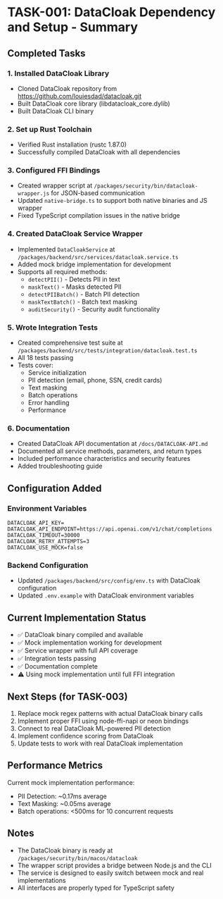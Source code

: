# TASK-001: DataCloak Dependency and Setup - Summary

## Completed Tasks

### 1. Installed DataCloak Library
- Cloned DataCloak repository from https://github.com/louiesdad/datacloak.git
- Built DataCloak core library (libdatacloak_core.dylib)
- Built DataCloak CLI binary

### 2. Set up Rust Toolchain
- Verified Rust installation (rustc 1.87.0)
- Successfully compiled DataCloak with all dependencies

### 3. Configured FFI Bindings
- Created wrapper script at `/packages/security/bin/datacloak-wrapper.js` for JSON-based communication
- Updated `native-bridge.ts` to support both native binaries and JS wrapper
- Fixed TypeScript compilation issues in the native bridge

### 4. Created DataCloak Service Wrapper
- Implemented `DataCloakService` at `/packages/backend/src/services/datacloak.service.ts`
- Added mock bridge implementation for development
- Supports all required methods:
  - `detectPII()` - Detects PII in text
  - `maskText()` - Masks detected PII
  - `detectPIIBatch()` - Batch PII detection
  - `maskTextBatch()` - Batch text masking
  - `auditSecurity()` - Security audit functionality

### 5. Wrote Integration Tests
- Created comprehensive test suite at `/packages/backend/src/tests/integration/datacloak.test.ts`
- All 18 tests passing
- Tests cover:
  - Service initialization
  - PII detection (email, phone, SSN, credit cards)
  - Text masking
  - Batch operations
  - Error handling
  - Performance

### 6. Documentation
- Created DataCloak API documentation at `/docs/DATACLOAK-API.md`
- Documented all service methods, parameters, and return types
- Included performance characteristics and security features
- Added troubleshooting guide

## Configuration Added

### Environment Variables
```
DATACLOAK_API_KEY=
DATACLOAK_API_ENDPOINT=https://api.openai.com/v1/chat/completions
DATACLOAK_TIMEOUT=30000
DATACLOAK_RETRY_ATTEMPTS=3
DATACLOAK_USE_MOCK=false
```

### Backend Configuration
- Updated `/packages/backend/src/config/env.ts` with DataCloak configuration
- Updated `.env.example` with DataCloak environment variables

## Current Implementation Status

- ✅ DataCloak binary compiled and available
- ✅ Mock implementation working for development
- ✅ Service wrapper with full API coverage
- ✅ Integration tests passing
- ✅ Documentation complete
- ⚠️ Using mock implementation until full FFI integration

## Next Steps (for TASK-003)

1. Replace mock regex patterns with actual DataCloak binary calls
2. Implement proper FFI using node-ffi-napi or neon bindings
3. Connect to real DataCloak ML-powered PII detection
4. Implement confidence scoring from DataCloak
5. Update tests to work with real DataCloak implementation

## Performance Metrics

Current mock implementation performance:
- PII Detection: ~0.17ms average
- Text Masking: ~0.05ms average
- Batch operations: <500ms for 10 concurrent requests

## Notes

- The DataCloak binary is ready at `/packages/security/bin/macos/datacloak`
- The wrapper script provides a bridge between Node.js and the CLI
- The service is designed to easily switch between mock and real implementations
- All interfaces are properly typed for TypeScript safety